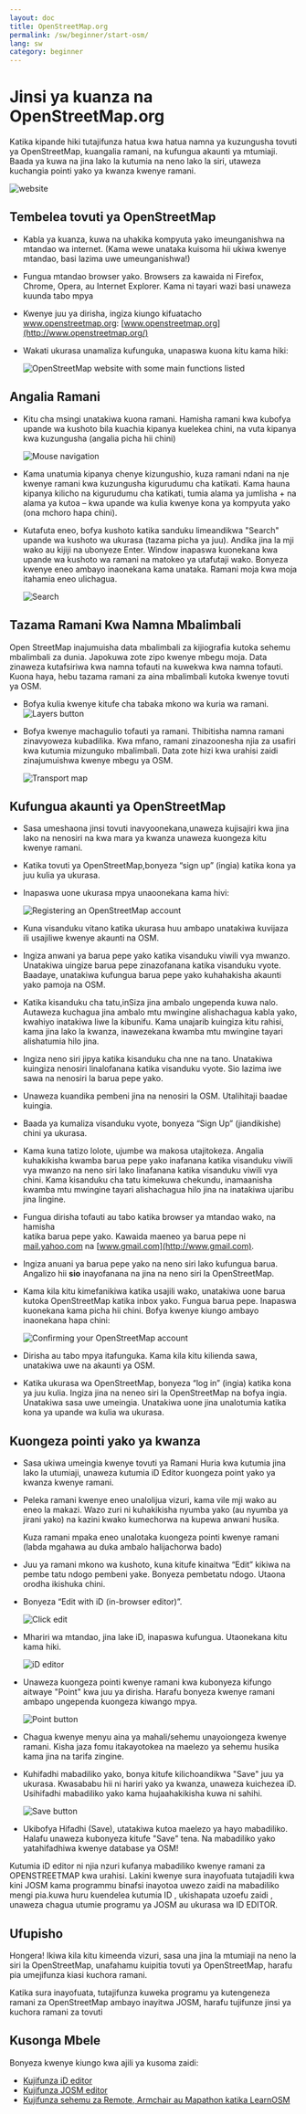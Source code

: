 ```yaml
---
layout: doc
title: OpenStreetMap.org
permalink: /sw/beginner/start-osm/
lang: sw
category: beginner
---
```


Jinsi ya kuanza na OpenStreetMap.org
====================================


Katika kipande hiki tutajifunza hatua kwa hatua namna ya kuzungusha 
tovuti ya OpenStreetMap, kuangalia ramani, na kufungua akaunti ya 
mtumiaji. Baada ya kuwa na jina lako la kutumia na neno lako la siri, utaweza 
kuchangia pointi yako ya kwanza kwenye ramani.

![website][]

Tembelea tovuti ya OpenStreetMap
-------------------------------

-   Kabla ya kuanza, kuwa na uhakika kompyuta yako imeunganishwa  na mtandao wa internet. 
    (Kama wewe unataka kuisoma hii ukiwa kwenye mtandao, basi lazima uwe umeunganishwa!) 
-   Fungua mtandao browser yako. Browsers za kawaida ni Firefox, Chrome, Opera, au Internet 
    Explorer. Kama ni tayari wazi basi unaweza kuunda tabo mpya


-   Kwenye juu ya dirisha, ingiza kiungo kifuatacho www.openstreetmap.org:
    [www.openstreetmap.org](http://www.openstreetmap.org/)
-   Wakati ukurasa unamaliza kufunguka, unapaswa kuona kitu kama 
    hiki:


    ![OpenStreetMap website with some main functions listed][]

Angalia Ramani
----------------

-   Kitu cha msingi unatakiwa kuona ramani. Hamisha ramani kwa kubofya 
    upande wa kushoto bila kuachia kipanya kuelekea chini, na 
    vuta kipanya kwa kuzungusha (angalia picha hii chini)

    ![Mouse navigation][]

-   Kama unatumia kipanya chenye kizungushio, kuza ramani ndani na nje 
    kwenye ramani kwa kuzungusha kigurudumu cha katikati. Kama hauna 
    kipanya kilicho na kigurudumu cha katikati, tumia alama ya jumlisha + 
    na alama ya kutoa – kwa upande wa kulia kwenye kona ya kompyuta yako 
    (ona mchoro hapa chini). 

-   Kutafuta eneo, bofya kushoto katika sanduku limeandikwa "Search" upande 
    wa kushoto wa ukurasa (tazama picha ya juu). Andika jina la mji wako 
    au kijiji na ubonyeze Enter. Window inapaswa kuonekana kwa upande wa 
    kushoto wa ramani na matokeo ya utafutaji wako. Bonyeza kwenye eneo 
    ambayo inaonekana kama unataka. Ramani moja kwa moja itahamia eneo 
    ulichagua.

    ![Search][]
   


Tazama Ramani  Kwa Namna Mbalimbali
-----------------------------------

Open StreetMap inajumuisha data mbalimbali za kijiografia kutoka sehemu 
mbalimbali za dunia. Japokuwa zote zipo kwenye mbegu moja. Data zinaweza 
kutafsiriwa kwa namna tofauti na kuwekwa kwa namna tofauti. Kuona haya, 
hebu tazama ramani za aina mbalimbali kutoka kwenye tovuti ya OSM.

-   Bofya kulia kwenye kitufe cha tabaka mkono wa kuria wa ramani.
    ![Layers button][]

-   Bofya kwenye machagulio tofauti ya ramani. Thibitisha namna ramani 
    zinavyoweza kubadilika. Kwa mfano, ramani zinazoonesha njia za usafiri 
    kwa kutumia mizunguko mbalimbali. Data zote hizi kwa urahisi zaidi 
    zinajumuishwa kwenye mbegu ya OSM.

    ![Transport map][]

Kufungua akaunti ya OpenStreetMap
-------------------------------

-   Sasa umeshaona jinsi tovuti inavyoonekana,unaweza  kujisajiri kwa 
    jina lako na nenosiri na kwa mara ya kwanza unaweza kuongeza kitu 
    kwenye ramani.
    
-   Katika tovuti ya OpenStreetMap,bonyeza “sign up” (ingia) katika kona 
    ya juu kulia ya ukurasa.

-   Inapaswa uone ukurasa mpya unaoonekana kama hivi:

    ![Registering an OpenStreetMap account][]

-   Kuna visanduku vitano katika ukurasa huu ambapo unatakiwa kuvijaza  
    ili usajiliwe kwenye akaunti na OSM.

-   Ingiza anwani ya barua pepe yako katika visanduku viwili vya mwanzo. 
    Unatakiwa uingize barua pepe zinazofanana katika visanduku vyote. 
    Baadaye, unatakiwa kufungua barua pepe yako kuhahakisha akaunti 
    yako pamoja na OSM.

-   Katika kisanduku cha tatu,inSiza jina ambalo ungependa kuwa nalo. 
    Autaweza kuchagua jina ambalo mtu mwingine alishachagua kabla 
    yako, kwahiyo inatakiwa liwe la kibunifu. Kama unajarib kuingiza 
    kitu rahisi, kama jina lako la kwanza, inawezekana kwamba mtu 
    mwingine tayari alishatumia hilo jina.

-   Ingiza neno siri jipya katika kisanduku cha nne na tano. Unatakiwa 
    kuingiza nenosiri linalofanana katika visanduku vyote. Sio lazima 
    iwe sawa na nenosiri la barua pepe yako.

-   Unaweza kuandika pembeni jina na nenosiri la OSM. Utalihitaji baadae 
    kuingia.

-   Baada ya kumaliza visanduku vyote, bonyeza “Sign Up” (jiandikishe) 
    chini ya ukurasa.

-   Kama kuna tatizo lolote, ujumbe wa makosa utajitokeza. Angalia 
    kuhakikisha kwamba barua pepe yako inafanana katika visanduku 
    viwili vya mwanzo na neno siri lako linafanana katika visanduku 
    viwili vya chini. Kama kisanduku cha tatu kimekuwa chekundu,
    inamaanisha kwamba mtu mwingine tayari alishachagua hilo jina na 
    inatakiwa ujaribu jina lingine.

-   Fungua dirisha tofauti au tabo katika  browser ya mtandao wako, na hamisha  
    katika barua pepe yako. Kawaida maeneo ya barua pepe ni 
    [mail.yahoo.com](http://mail.yahoo.com) na [www.gmail.com](http://www.gmail.com).

-   Ingiza anuani ya barua pepe yako na neno siri lako kufungua barua. 
    Angalizo hii __sio__ inayofanana na jina na neno siri la OpenStreetMap. 

-   Kama kila kitu kimefanikiwa katika usajili wako, unatakiwa uone barua 
    kutoka OpenStreetMap katika inbox yako. Fungua barua pepe. Inapaswa 
    kuonekana kama picha hii chini. Bofya kwenye kiungo ambayo inaonekana 
    hapa chini:


    ![Confirming your OpenStreetMap account][]

-   Dirisha au tabo mpya itafunguka. Kama kila kitu kilienda sawa, 
    unatakiwa uwe na akaunti ya OSM.

-   Katika ukurasa wa OpenStreetMap, bonyeza “log in” (ingia) katika kona 
    ya juu kulia. Ingiza jina na neneo siri la OpenStreetMap na bofya ingia.
    Unatakiwa sasa uwe umeingia. Unatakiwa uone jina unalotumia katika kona 
    ya upande wa kulia wa ukurasa.

Kuongeza pointi yako ya kwanza
------------------------------

-   Sasa ukiwa umeingia kwenye tovuti ya Ramani Huria kwa kutumia jina 
    lako la utumiaji, unaweza kutumia iD Editor kuongeza point yako ya 
    kwanza kwenye ramani.

-   Peleka ramani kwenye eneo unalolijua vizuri, kama vile mji wako au eneo la makazi. Wazo zuri ni kuhakikisha nyumba     yako (au nyumba ya jirani yako) na kazini kwako kumechorwa na kupewa anwani husika.

    Kuza ramani mpaka eneo unalotaka kuongeza pointi kwenye ramani (labda mgahawa au duka ambalo halijachorwa bado)
   
-   Juu ya ramani mkono wa kushoto, kuna kitufe kinaitwa “Edit” kikiwa na pembe 
    tatu ndogo pembeni yake. Bonyeza pembetatu ndogo. Utaona orodha ikishuka chini.

-   Bonyeza “Edit with iD (in-browser editor)”. 

    ![Click edit][]
-   Mhariri wa mtandao, jina lake iD, inapaswa kufungua. Utaonekana kitu kama hiki.

    ![iD editor][]

-   Unaweza kuongeza pointi kwenye ramani kwa kubonyeza kifungo aitwaye "Point" 
    kwa juu ya dirisha. Harafu bonyeza kwenye ramani ambapo ungependa kuongeza 
    kiwango mpya.

    ![Point button][]    

-   Chagua kwenye menyu aina ya mahali/sehemu unayoiongeza kwenye ramani. Kisha jaza 
    fomu itakayotokea na maelezo ya sehemu husika kama jina na tarifa zingine.

-   Kuhifadhi mabadiliko yako, bonya kitufe kilichoandikwa "Save" juu ya ukurasa. 
    Kwasababu hii ni hariri yako ya kwanza, unaweza kuichezea iD. Usihifadhi mabadiliko 
    yako kama hujaahakikisha kuwa ni sahihi.

    ![Save button][]    
    
-   Ukibofya Hifadhi (Save), utatakiwa kutoa maelezo ya hayo mabadiliko. Halafu unaweza 
    kubonyeza kitufe "Save" tena. Na mabadiliko yako yatahifadhiwa kwenye database ya OSM!

<!-- link to iD editor chapter when ready -->

Kutumia iD editor ni njia nzuri kufanya mabadiliko kwenye ramani za OPENSTREETMAP kwa urahisi.
Lakini kwenye sura inayofuata tutajadili kwa kini JOSM kama programmu binafsi inayotoa uwezo 
zaidi na mabadiliko mengi pia.kuwa huru kuendelea kutumia ID , ukishapata uzoefu zaidi , unaweza 
chagua utumie programu ya JOSM au ukurasa wa ID EDITOR.


Ufupisho
--------

Hongera! Ikiwa kila kitu kimeenda vizuri, sasa una jina la mtumiaji na neno 
la siri  la OpenStreetMap, unafahamu kuipitia tovuti ya OpenStreetMap, 
harafu pia umejifunza kiasi kuchora ramani.

Katika sura inayofuata, tutajifunza kuweka programu ya kutengeneza ramani 
za OpenStreetMap ambayo inayitwa JOSM, harafu tujifunze jinsi ya kuchora 
ramani za tovuti

Kusonga Mbele
--------------
Bonyeza kwenye kiungo kwa ajili ya kusoma zaidi:  

*  [Kujifunza iD editor](/sw/beginner/id-editor/) 
*  [Kujifunza JOSM editor](/sw/josm/start-josm/)
*  [Kujifunza sehemu za Remote, Armchair au Mapathon katika LearnOSM](/sw/coordination/remote/)  

[website]: /images/beginner/start-osm_website.png
[OpenStreetMap website with some main functions listed]: /images/beginner/osm-website-main-functions.png
[Mouse navigation]: /images/beginner/mouse-navigation.png
[Search]: /images/beginner/search.png
[Layers button]: /images/beginner/layers.png
[Transport map]: /images/beginner/transport-map.png
[Registering an OpenStreetMap account]: /images/beginner/registering-account.png
[Confirming your OpenStreetMap account]: /images/beginner/confirming-account.png
[Click edit]: /images/beginner/click-edit.png
[iD editor]: /images/beginner/id-editor.png
[Point button]: /images/beginner/point-button.png
[Save button]: /images/beginner/save-button.png
